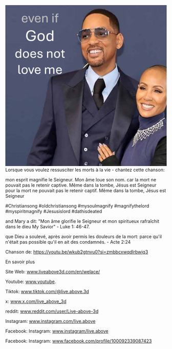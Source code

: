 ![Video cover image](../cover.jpg)
Lorsque vous voulez ressusciter les morts à la vie - chantez cette chanson:

mon esprit magnifie le Seigneur.
Mon âme loue son nom.
car la mort ne pouvait pas le retenir captive.
Même dans la tombe, Jésus est Seigneur
pour la mort ne pouvait pas le retenir captif.
Même dans la tombe, Jésus est Seigneur


#Christiansong #oldchristiansong #mysoulmagnify #magnifythelord #myspiritmagnify #Jesusislord #dathisdeated


and Mary a dit: "Mon âme glorifie le Seigneur et mon spiritueux rafraîchit dans le dieu My Savior" - Luke 1: 46-47.

que Dieu a soulevé, après avoir permis les douleurs de la mort: parce qu'il n'était pas possible qu'il en ait des condamnés. - Acte 2:24

Chanson de: https://youtu.be/wkub2gtnvu0?si=zmbbcxwqdlrbwjq3


En savoir plus


Site Web: www.liveabove3d.com/en/welace/

Youtube: www.youtube.

Tiktok: www.tiktok.com/@live.above.3d

x: www.x.com/live_above_3d

reddit: www.reddit.com/user/Live-above-3d

Instagram: www.instagram.com/live.above

Facebook: Instagram: www.instagram/live.above

Facebook: Instagram: www.facebook.com/profile/100092339087423